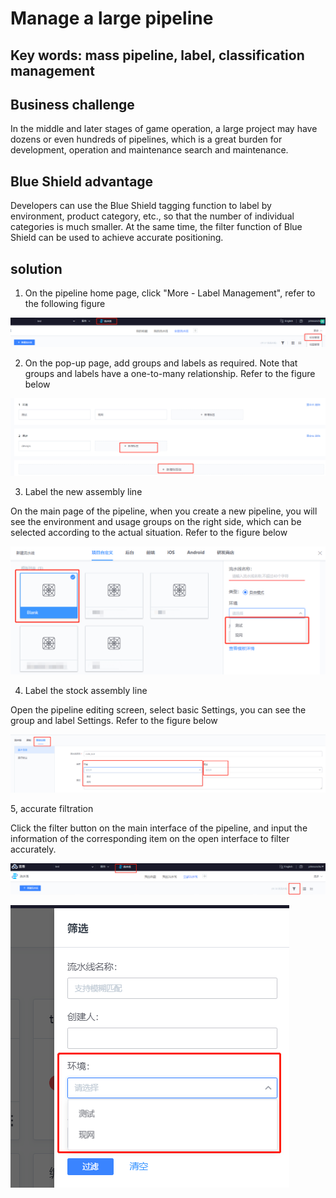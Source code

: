 # Manage a large pipeline

## Key words: mass pipeline, label, classification management

## Business challenge

In the middle and later stages of game operation, a large project may have dozens or even hundreds of pipelines, which is a great burden for development, operation and maintenance search and maintenance.

## Blue Shield advantage

Developers can use the Blue Shield tagging function to label by environment, product category, etc., so that the number of individual categories is much smaller. At the same time, the filter function of Blue Shield can be used to achieve accurate positioning.

## solution

1. On the pipeline home page, click "More - Label Management", refer to the following figure

![img](../../.gitbook/assets/scene-Manage-large-pipelines-a.png)

2. On the pop-up page, add groups and labels as required. Note that groups and labels have a one-to-many relationship. Refer to the figure below

![img](../../.gitbook/assets/scene-Manage-large-pipelines-b.png)

3. Label the new assembly line

On the main page of the pipeline, when you create a new pipeline, you will see the environment and usage groups on the right side, which can be selected according to the actual situation. Refer to the figure below

![img](../../.gitbook/assets/scene-Manage-large-pipelines-c.png)

4. Label the stock assembly line

Open the pipeline editing screen, select basic Settings, you can see the group and label Settings. Refer to the figure below



![img](../../.gitbook/assets/scene-Manage-large-pipelines-d.png)

5, accurate filtration

Click the filter button on the main interface of the pipeline, and input the information of the corresponding item on the open interface to filter accurately.

![img](../../.gitbook/assets/scene-Manage-large-pipelines-e.png)

![img](../../.gitbook/assets/scene-Manage-large-pipelines-f.png)